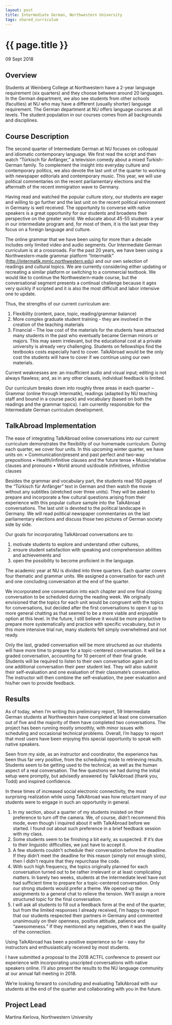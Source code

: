 ```yaml
---
layout: post
title: Intermediate German, Northwestern University
tags: shared_curriculum
---
```


# {{ page.title }}

 09 Sept 2018

## Overview 
Students at Weinberg College at Northwestern have a 2-year language requirement (six quarters) and they choose between around 20 languages. In the German department, we also see students from other schools (faculties) at NU who may have a different (usually shorter) language requirement. The German department at NU offers language courses at all levels. The student population in our courses comes from all backgrounds and disciplines.  

## Course Description
The second quarter of Intermediate German at NU focuses on colloquial and idiomatic contemporary language. We first read the script and then watch “Türkisch für Anfänger,” a television comedy about a mixed Turkish-German family. To complement the insight into everyday culture and contemporary politics, we also devote the last unit of the quarter to working with newspaper editorials and contemporary music. This year, we will use political commentaries on the recent parliamentary elections and the aftermath of the recent immigration wave to Germany. 

Having read and watched the popular culture story, our students are eager and willing to go further and the last unit on the recent political environment in Germany is well received. The opportunity to converse with native speakers is a great opportunity for our students and broadens their perspective on the greater world. We educate about 45-55 students a year in our intermediate program and, for most of them, it is the last year they focus on a foreign language and culture. 

The online grammar that we have been using for more than a decade includes only limited video and audio segments. Our Intermediate German curriculum is at a crossroads. For the past 20 years, we have been using a Northwestern-made grammar platform “Intermatik” (http://intermatik.mmlc.northwestern.edu) and our own selection of readings and cultural topics. We are currently considering either updating or recreating a similar platform or switching to a commercial textbook. We would like to continue the Northwestern-made course, but the conversational segment presents a continual challenge because it ages very quickly if scripted and it is also the most difficult and labor intensive one to update.

Thus, the strengths of our current curriculum are:
1. Flexibility (content, pace, topic, reading/grammar balance)
2. More complex graduate student training - they are involved in the creation of the teaching materials
3. Financial – The low cost of the materials for the students have attracted many students in the past who eventually became German minors or majors. This may seem irrelevant, but the educational cost at a private university is already very challenging. Students on fellowships find the textbooks costs especially hard to cover. TalkAbroad would be the only cost the students will have to cover if we continue using our own materials.

Current weaknesses are: an insufficient audio and visual input; editing is not always flawless; and, as in any other classes, individual feedback is limited.  

Our curriculum breaks down into roughly three areas in each quarter – Grammar (online through Intermatik), readings (adapted by NU teaching staff and bound in a course pack) and vocabulary (based on both the readings and the grammar topics). I am currently responsible for the Intermediate German curriculum development. 

## TalkAbroad Implementation
The ease of integrating TalkAbroad online conversations into our current curriculum demonstrates the flexibility of our homemade curriculum. During each quarter, we cover four units. In this upcoming winter quarter, we have units on:
• Communication/present and past perfect and two-way prepositions
• Health/infinitive clauses and the future tense
• Music/relative clauses and pronouns
• World around us/double infinitives, infinitive clauses

Besides the grammar and vocabulary part, the students read 150 pages of the “Türkisch für Anfänger” text in German and then watch the movie without any subtitles (stretched over three units). They will be asked to prepare and incorporate a few cultural questions arising from their experience with this popular culture sample into the TalkAbroad conversations. The last unit is devoted to the political landscape in Germany. We will read political newspaper commentaries on the last parliamentary elections and discuss those two pictures of German society side by side.

Our goals for incorporating TalkAbroad conversations are to: 
1. motivate students to explore and understand other cultures, 
2. ensure student satisfaction with speaking and comprehension abilities and achievements and  
3. open the possibility to become proficient in the language.

The academic year at NU is divided into three quarters. Each quarter covers four thematic and grammar units. We assigned a conversation for each unit and one concluding conversation at the end of the quarter. 

We incorporated one conversation into each chapter and one final closing conversation to be scheduled during the reading week. We originally envisioned that the topics for each unit would be congruent with the topics for conversations, but decided after the first conversations to open it up to more general chatting as that seemed to be a more viable and enjoyable option at this level. In the future, I still believe it would be more productive to prepare more systematically and practice with specific vocabulary, but in this more intensive trial run, many students felt simply overwhelmed and not ready. 

Only the last, graded conversation will be more structured as our students will have more time to prepare for a topic-centered conversation. It will be a graded conversation, accounting for 10 percent of their final grade. Students will be required to listen to their own conversation again and to one additional conversation their peer student led. They will also submit their self-evaluation and one evaluation of their classmate’s conversation. The instructor will then combine the self-evaluation, the peer evaluation and his/her own to provide feedback.

## Results
As of today, when I’m writing this preliminary report, 59 Intermediate German students at Northwestern have completed at least one conversation out of five and the majority of them have completed two conversations. The project has been running mostly smoothly, with minor issues with scheduling and occasional technical problems. Overall, I’m happy to report that most users have been enjoying this special opportunity to speak with native speakers. 

Seen from my side, as an instructor and coordinator, the experience has been thus far very positive, from the scheduling mode to retrieving results. Students seem to be getting used to the technical, as well as the human aspect of a real conversation. The few questions we had during the initial setup were promptly, but advisedly answered by TalkAbroad (thank you, Todd) and inspired confidence.

In these times of increased social electronic connectivity, the most surprising realization while using TalkAbroad was how reluctant many of our students were to engage in such an opportunity in general.  
1. In my section, about a quarter of my students insisted on their preference to turn off the camera. We, of course, didn’t recommend this mode, even though I inquired about it with TalkAbroad before we started. I found out about such preference in a brief feedback session with my class.
2. Some students seem to be finishing a bit early, as suspected. If it’s due to their linguistic difficulties, we just have to accept it.
3. A few students couldn’t schedule their conversation before the deadline. If they didn’t meet the deadline for this reason (simply not enough slots), then I didn’t require that they repurchase the code.
4. With such high frequency, the topics originally planned for each conversation turned out to be rather irrelevant or at least complicating matters. In barely two weeks, students at the intermediate level have not had sufficient time to prepare for a topic-centered conversation. Only our strong students would prefer a theme. We opened up the assignments to a general chat to relieve the tension. We’ll assign a more structured topic for the final conversation.  
5. I will ask all students to fill out a feedback form at the end of the quarter, but from the limited responses I already received, I’m happy to report that our students respected their partners in Germany and commented unanimously on their openness, positive attitude, patience and “awesomeness.” If they mentioned any negatives, then it was the quality of the connection.

Using TalkAbroad has been a positive experience so far - easy for instructors and enthusiastically received by most students.

I have submitted a proposal to the 2018 ACTFL conference to present our experience with incorporating unscripted conversations with native speakers online. I’ll also present the results to the NU language community at our annual fall meeting in 2018. 

We’re looking forward to concluding and evaluating TalkAbroad with our students at the end of the quarter and collaborating with you in the future. 

## Project Lead
Martina Kerlova, Northwestern University